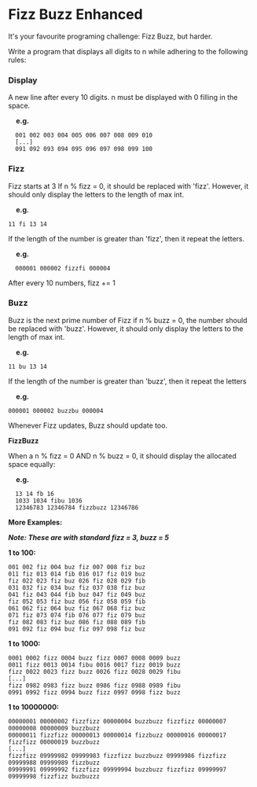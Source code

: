 # **Fizz Buzz Enhanced**

It's your favourite programing challenge: Fizz Buzz, but harder.

Write a program that displays all digits to n while adhering to the following rules:

### **Display**
A new line after every 10 digits.
n must be displayed with 0 filling in the space.

&nbsp;&nbsp;&nbsp;&nbsp;**e.g.**
```
  001 002 003 004 005 006 007 008 009 010
  [...]
  091 092 093 094 095 096 097 098 099 100
```
### **Fizz**
Fizz starts at 3
If n % fizz = 0, it should be replaced with 'fizz'.
However, it should only display the letters to the length of max int.

&nbsp;&nbsp;&nbsp;&nbsp;**e.g.**
```
11 fi 13 14
```
If the length of the number is greater than 'fizz', then it repeat the letters.

&nbsp;&nbsp;&nbsp;&nbsp;**e.g.** 
```
  000001 000002 fizzfi 000004
```
After every 10 numbers, fizz += 1

### **Buzz**

Buzz is the next prime number of Fizz
if n % buzz = 0, the number should be replaced with 'buzz'.
However, it should only display the letters to the length of max int.

&nbsp;&nbsp;&nbsp;&nbsp;**e.g.** 
```
11 bu 13 14
```
If the length of the number is greater than 'buzz', then it repeat the letters

&nbsp;&nbsp;&nbsp;&nbsp;**e.g.**
```
000001 000002 buzzbu 000004
```
Whenever Fizz updates, Buzz should update too.

**FizzBuzz**

When a n % fizz = 0 AND n % buzz = 0, it should display the allocated space equally:

&nbsp;&nbsp;&nbsp;&nbsp;**e.g.**
```
  13 14 fb 16
  1033 1034 fibu 1036
  12346783 12346784 fizzbuzz 12346786
```
**More Examples:**

**_Note: These are with standard fizz = 3, buzz = 5_**

**1 to 100:**
```
001 002 fiz 004 buz fiz 007 008 fiz buz 
011 fiz 013 014 fib 016 017 fiz 019 buz 
fiz 022 023 fiz buz 026 fiz 028 029 fib 
031 032 fiz 034 buz fiz 037 038 fiz buz 
041 fiz 043 044 fib buz 047 fiz 049 buz 
fiz 052 053 fiz buz 056 fiz 058 059 fib 
061 062 fiz 064 buz fiz 067 068 fiz buz 
071 fiz 073 074 fib 076 077 fiz 079 buz 
fiz 082 083 fiz buz 086 fiz 088 089 fib 
091 092 fiz 094 buz fiz 097 098 fiz buz
```

**1 to 1000:**
```
0001 0002 fizz 0004 buzz fizz 0007 0008 0009 buzz 
0011 fizz 0013 0014 fibu 0016 0017 fizz 0019 buzz 
fizz 0022 0023 fizz buzz 0026 fizz 0028 0029 fibu 
[...]
fizz 0982 0983 fizz buzz 0986 fizz 0988 0989 fibu 
0991 0992 fizz 0994 buzz fizz 0997 0998 fizz buzz
```

**1 to 10000000:**
```
00000001 00000002 fizzfizz 00000004 buzzbuzz fizzfizz 00000007 00000008 00000009 buzzbuzz 
00000011 fizzfizz 00000013 00000014 fizzbuzz 00000016 00000017 fizzfizz 00000019 buzzbuzz 
[...]
fizzfizz 09999982 09999983 fizzfizz buzzbuzz 09999986 fizzfizz 09999988 09999989 fizzbuzz 
09999991 09999992 fizzfizz 09999994 buzzbuzz fizzfizz 09999997 09999998 fizzfizz buzbuzzz
```
